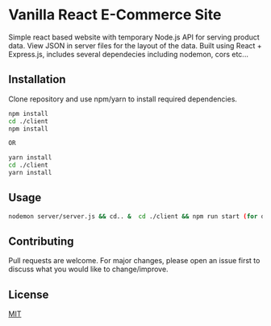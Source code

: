 # Vanilla React E-Commerce Site

Simple react based website with temporary Node.js API for serving product data. View JSON in server files for the layout of the data.
Built using React + Express.js, includes several dependecies including nodemon, cors etc...

## Installation

Clone repository and use npm/yarn to install required dependencies.

```bash
npm install 
cd ./client
npm install

OR

yarn install
cd ./client
yarn install
```

## Usage

```bash
nodemon server/server.js && cd.. &  cd ./client && npm run start (for development purposes).
```

## Contributing
Pull requests are welcome. For major changes, please open an issue first to discuss what you would like to change/improve. 


## License
[MIT](https://choosealicense.com/licenses/mit/)
